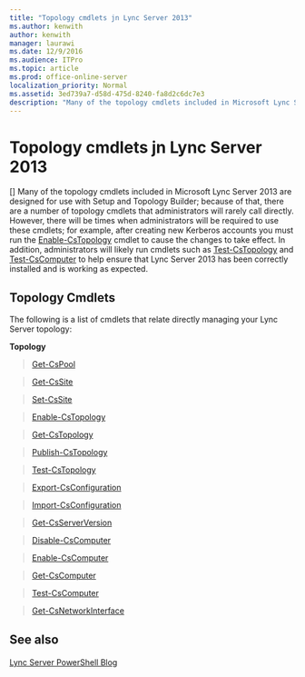 ```yaml
---
title: "Topology cmdlets jn Lync Server 2013"
ms.author: kenwith
author: kenwith
manager: laurawi
ms.date: 12/9/2016
ms.audience: ITPro
ms.topic: article
ms.prod: office-online-server
localization_priority: Normal
ms.assetid: 3ed739a7-d58d-475d-8240-fa8d2c6dc7e3
description: "Many of the topology cmdlets included in Microsoft Lync Server 2013 are designed for use with Setup and Topology Builder; because of that, there are a number of topology cmdlets that administrators will rarely call directly. However, there will be times when administrators will be required to use these cmdlets; for example, after creating new Kerberos accounts you must run the Enable-CsTopology cmdlet to cause the changes to take effect. In addition, administrators will likely run cmdlets such as Test-CsTopology and Test-CsComputer to help ensure that Lync Server 2013 has been correctly installed and is working as expected."
---
```


# Topology cmdlets jn Lync Server 2013
[]
Many of the topology cmdlets included in Microsoft Lync Server 2013 are designed for use with Setup and Topology Builder; because of that, there are a number of topology cmdlets that administrators will rarely call directly. However, there will be times when administrators will be required to use these cmdlets; for example, after creating new Kerberos accounts you must run the [Enable-CsTopology](enable-cstopology.md) cmdlet to cause the changes to take effect. In addition, administrators will likely run cmdlets such as [Test-CsTopology](test-cstopology.md) and [Test-CsComputer](test-cscomputer.md) to help ensure that Lync Server 2013 has been correctly installed and is working as expected. 
  
## Topology Cmdlets

The following is a list of cmdlets that relate directly managing your Lync Server topology: 
  
 **Topology**
  
> [Get-CsPool](get-cspool.md)
    
> [Get-CsSite](get-cssite.md)
    
> [Set-CsSite](set-cssite.md)
    
> [Enable-CsTopology](enable-cstopology.md)
    
> [Get-CsTopology](get-cstopology.md)
    
> [Publish-CsTopology](publish-cstopology.md)
    
> [Test-CsTopology](test-cstopology.md)
    
> [Export-CsConfiguration](export-csconfiguration.md)
    
> [Import-CsConfiguration](import-csconfiguration.md)
    
> [Get-CsServerVersion](get-csserverversion.md)
    
> [Disable-CsComputer](disable-cscomputer.md)
    
> [Enable-CsComputer](enable-cscomputer.md)
    
> [Get-CsComputer](get-cscomputer.md)
    
> [Test-CsComputer](test-cscomputer.md)
    
> [Get-CsNetworkInterface](get-csnetworkinterface.md)
    
## See also

#### 

[Lync Server PowerShell Blog](https://go.microsoft.com/fwlink/p/?linkId=203150)

